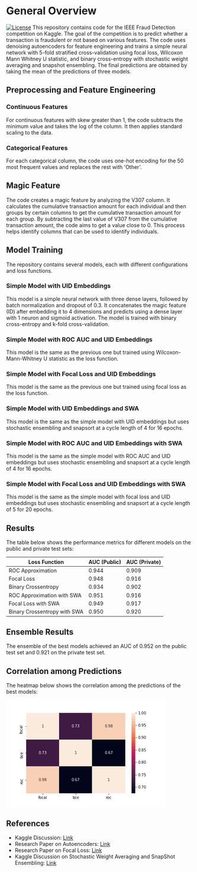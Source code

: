 # General Overview

[![License](https://img.shields.io/badge/license-MIT-blue.svg)](LICENSE)
This repository contains code for the IEEE Fraud Detection competition on Kaggle. The goal of the competition is to predict whether a transaction is fraudulent or not based on various features. The code uses denoising autoencoders for feature engineering and trains a simple neural network with 5-fold stratified cross-validation using focal loss, Wilcoxon Mann Whitney U statistic, and binary cross-entropy with stochastic weight averaging and snapshot ensembling. The final predictions are obtained by taking the mean of the predictions of three models.

## Preprocessing and Feature Engineering

### Continuous Features

For continuous features with skew greater than 1, the code subtracts the minimum value and takes the log of the column. It then applies standard scaling to the data.

### Categorical Features

For each categorical column, the code uses one-hot encoding for the 50 most frequent values and replaces the rest with 'Other'.

## Magic Feature

The code creates a magic feature by analyzing the V307 column. It calculates the cumulative transaction amount for each individual and then groups by certain columns to get the cumulative transaction amount for each group. By subtracting the last value of V307 from the cumulative transaction amount, the code aims to get a value close to 0. This process helps identify columns that can be used to identify individuals.

## Model Training

The repository contains several models, each with different configurations and loss functions.

### Simple Model with UID Embeddings

This model is a simple neural network with three dense layers, followed by batch normalization and dropout of 0.3. It concatenates the magic feature (ID) after embedding it to 4 dimensions and predicts using a dense layer with 1 neuron and sigmoid activation. The model is trained with binary cross-entropy and k-fold cross-validation.

### Simple Model with ROC AUC and UID Embeddings

This model is the same as the previous one but trained using Wilcoxon-Mann-Whitney U statistic as the loss function.

### Simple Model with Focal Loss and UID Embeddings

This model is the same as the previous one but trained using focal loss as the loss function.

### Simple Model with UID Embeddings and SWA

This model is the same as the simple model with UID embeddings but uses stochastic ensembling and snapsort at a cycle length of 4 for 16 epochs.

### Simple Model with ROC AUC and UID Embeddings with SWA

This model is the same as the simple model with ROC AUC and UID embeddings but uses stochastic ensembling and snapsort at a cycle length of 4 for 16 epochs.

### Simple Model with Focal Loss and UID Embeddings with SWA

This model is the same as the simple model with focal loss and UID embeddings but uses stochastic ensembling and snapsort at a cycle length of 5 for 20 epochs.

## Results

The table below shows the performance metrics for different models on the public and private test sets:

| Loss Function                    | AUC (Public) | AUC (Private) |
|----------------------------------|--------------|---------------|
| ROC Approximation                | 0.944        | 0.909         |
| Focal Loss                       | 0.948        | 0.916         |
| Binary Crossentropy              | 0.934        | 0.902         |
| ROC Approximation with SWA       | 0.951        | 0.916         |
| Focal Loss with SWA              | 0.949        | 0.917         |
| Binary Crossentropy with SWA     | 0.950        | 0.920         |

## Ensemble Results

The ensemble of the best models achieved an AUC of 0.952 on the public test set and 0.921 on the private test set.

## Correlation among Predictions

The heatmap below shows the correlation among the predictions of the best models:

![Correlation Heatmap](heatmap.png)

## References

- Kaggle Discussion: [Link](https://www.kaggle.com/c/ieee-fraud-detection/discussion/111476)
- Research Paper on Autoencoders: [Link](https://arxiv.org/abs/1704.00109)
- Research Paper on Focal Loss: [Link](https://arxiv.org/abs/1803.05407)
- Kaggle Discussion on Stochastic Weight Averaging and SnapShot Ensembling: [Link](https://www.kaggle.com/c/data-science-bowl-2019/discussion/127210)
